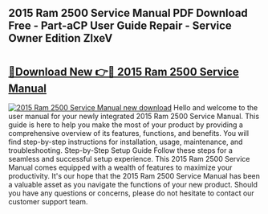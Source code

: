 ## 2015 Ram 2500 Service Manual PDF Download Free - Part-aCP User Guide Repair - Service Owner Edition ZlxeV

# <h2><a href="http://bc31067.oget.top/?id=2015+Ram+2500+Service+Manual">🔗Download New 👉🔴 2015 Ram 2500 Service Manual</a></h2>

[![2015 Ram 2500 Service Manual new download](https://i.imgur.com/5g1atiW.png)](http://bc31067.oget.top/?id=2015+Ram+2500+Service+Manual)
Hello and welcome to the user manual for your newly integrated 2015 Ram 2500 Service Manual. This guide is here to help you make the most of your product by providing a comprehensive overview of its features, functions, and benefits. You will find step-by-step instructions for installation, usage, maintenance, and troubleshooting. Step-by-Step Setup Guide Follow these steps for a seamless and successful setup experience. This 2015 Ram 2500 Service Manual comes equipped with a wealth of features to maximize your productivity. It's our hope that the 2015 Ram 2500 Service Manual has been a valuable asset as you navigate the functions of your new product. Should you have any questions or concerns, please do not hesitate to contact our customer support team.
